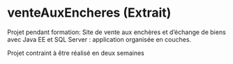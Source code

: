 # venteAuxEncheres (Extrait)

Projet pendant formation: Site de vente aux enchères et d’échange de biens avec Java EE et SQL Server : application organisée en couches. 

Projet contraint à être réalisé en deux semaines
